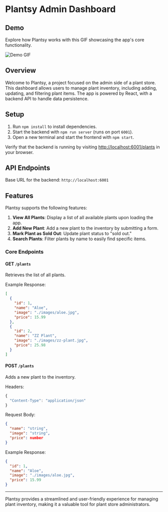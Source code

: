 # Plantsy Admin Dashboard

## Demo

Explore how Plantsy works with this GIF showcasing the app's core functionality.

![Demo GIF](https://curriculum-content.s3.amazonaws.com/phase-2/react-hooks-mock-code-challenge-plantshop/plantsy_demo.gif)

## Overview

Welcome to Plantsy, a project focused on the admin side of a plant store. This dashboard allows users to manage plant inventory, including adding, updating, and filtering plant items. The app is powered by React, with a backend API to handle data persistence.

## Setup

1. Run `npm install` to install dependencies.
2. Start the backend with `npm run server` (runs on port `6001`).
3. Open a new terminal and start the frontend with `npm start`.

Verify that the backend is running by visiting [http://localhost:6001/plants](http://localhost:6001/plants) in your browser.

## API Endpoints

Base URL for the backend: `http://localhost:6001`

## Features

Plantsy supports the following features:

1. **View All Plants**: Display a list of all available plants upon loading the app.
2. **Add New Plant**: Add a new plant to the inventory by submitting a form.
3. **Mark Plant as Sold Out**: Update plant status to "sold out."
4. **Search Plants**: Filter plants by name to easily find specific items.

### Core Endpoints

#### GET `/plants`

Retrieves the list of all plants.

Example Response:

```json
[
  {
    "id": 1,
    "name": "Aloe",
    "image": "./images/aloe.jpg",
    "price": 15.99
  },
  {
    "id": 2,
    "name": "ZZ Plant",
    "image": "./images/zz-plant.jpg",
    "price": 25.98
  }
]
```

#### POST `/plants`

Adds a new plant to the inventory.

Headers:

```js
{
  "Content-Type": "application/json"
}
```

Request Body:

```json
{
  "name": "string",
  "image": "string",
  "price": number
}
```

Example Response:

```json
{
  "id": 1,
  "name": "Aloe",
  "image": "./images/aloe.jpg",
  "price": 15.99
}
```
---

Plantsy provides a streamlined and user-friendly experience for managing plant inventory, making it a valuable tool for plant store administrators.